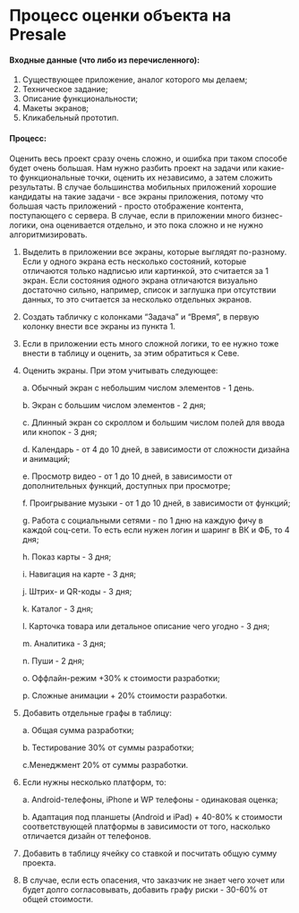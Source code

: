 # Процесс оценки объекта на Presale

#### Входные данные (что либо из перечисленного):
1. Существующее приложение, аналог которого мы делаем;
2. Техническое задание;
3. Описание функциональности;
4. Макеты экранов;
5. Кликабельный прототип.

#### Процесс:
Оценить весь проект сразу очень сложно, и ошибка при таком способе будет очень большая. Нам нужно разбить проект на задачи или какие-то функциональные точки, оценить их независимо, а затем сложить результаты. В случае большинства мобильных приложений хорошие кандидаты на такие задачи - все экраны приложения, потому что большая часть приложений - просто отображение контента, поступающего с сервера. В случае, если в приложении много бизнес-логики, она оценивается отдельно, и это пока сложно и не нужно алгоритмизировать.

1. Выделить в приложении все экраны, которые выглядят по-разному. Если у одного экрана есть несколько состояний, которые отличаются только надписью или картинкой, это считается за 1 экран. Если состояния одного экрана отличаются визуально достаточно сильно, например, список и заглушка при отсутствии данных, то это считается за несколько отдельных экранов.
2. Создать табличку с колонками “Задача” и “Время”, в первую колонку внести все экраны из пункта 1.
3. Если в приложении есть много сложной логики, то ее нужно тоже внести в таблицу и оценить, за этим обратиться к Севе.
4. Оценить экраны. При этом учитывать следующее:

    a. Обычный экран с небольшим числом элементов - 1 день.

    b. Экран с большим числом элементов - 2 дня;

    c. Длинный экран со скроллом и большим числом полей для ввода или кнопок - 3 дня;

    d. Календарь - от 4 до 10 дней, в зависимости от сложности дизайна и анимаций;

    e. Просмотр видео - от 1 до 10 дней, в зависимости от дополнительных функций, доступных при просмотре;

    f. Проигрывание музыки - от 1 до 10 дней, в зависимости от функций;

    g. Работа с социальными сетями - по 1 дню на каждую фичу в каждой соц-сети. То есть если нужен логин и шаринг в ВК и ФБ, то 4 дня;

    h. Показ карты - 3 дня;

    i. Навигация на карте - 3 дня;

    j. Штрих- и QR-коды - 3 дня;

    k. Каталог - 3 дня;

    l. Карточка товара или детальное описание чего угодно - 3 дня;

    m. Аналитика - 3 дня;

    n. Пуши - 2 дня;

    o. Оффлайн-режим +30% к стоимости разработки;

    p. Сложные анимации + 20% стоимости разработки.

5. Добавить отдельные графы в таблицу:

    a. Общая сумма разработки;

    b. Тестирование 30% от суммы разработки;

    c.Менеджмент 20% от суммы разработки.

6. Если нужны несколько платформ, то:

    a. Android-телефоны, iPhone и WP телефоны - одинаковая оценка;

    b. Адаптация под планшеты (Android и iPad) + 40-80% к стоимости соответствующей платформы в зависимости от того, насколько отличается дизайн от телефонов.

7. Добавить в таблицу ячейку со ставкой и посчитать общую сумму проекта.
8. В случае, если есть опасения, что заказчик не знает чего хочет или будет долго согласовывать, добавить графу риски - 30-60% от общей стоимости.
